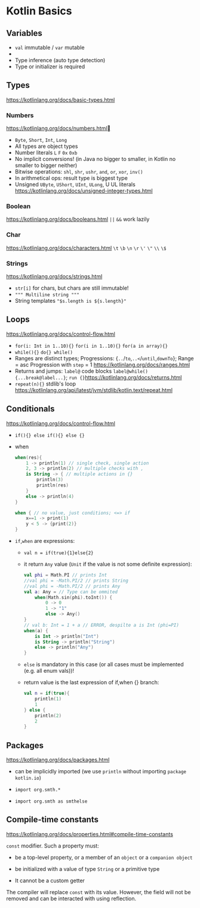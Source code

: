 # Kotlin Basics

## Variables

- `val` immutable / `var` mutable
- 
- Type inference (auto type detection)
- Type or initializer is required

## Types

https://kotlinlang.org/docs/basic-types.html

### Numbers

https://kotlinlang.org/docs/numbers.html

- `Byte`, `Short`, `Int`, `Long`
- All types are object types
- Number literals `L` `F` `0x` `0xb`
- No implicit conversions! (in Java no bigger to smaller, in Kotlin no smaller to bigger neither)
- Bitwise operations: `shl`, `shr`, `ushr`, `and`, `or`, `xor`, `inv()`
- In arithmetical ops: result type is biggest type
- Unsigned `UByte`, `UShort`, `UInt`, `ULong`, U UL literals https://kotlinlang.org/docs/unsigned-integer-types.html

### Boolean

https://kotlinlang.org/docs/booleans.html
`||` `&&` work lazily

### Char

https://kotlinlang.org/docs/characters.html
`\t` `\b` `\n` `\r` `\'` `\"` `\\` `\$`

### Strings

https://kotlinlang.org/docs/strings.html

- `str[i]` for chars, but chars are still immutable!
- ﻿`""" Multiline string """`
- String templates﻿ `"$s.length is ${s.length}"`

## Loops

https://kotlinlang.org/docs/control-flow.html

- `for(i: Int in 1..10){}` `for(i in 1..10){}` `for(a in array){}` 
- `while(){}` `do{} while()`
- Ranges are distinct types; Progressions: {`..`/`to`,`..<`/`until`,`downTo`}; Range = asc Progression with `step` = 1 https://kotlinlang.org/docs/ranges.html
- Returns and jumps: `label@` code blocks `label@while(){...break@label...}`﻿; `run {}`https://kotlinlang.org/docs/returns.html
- `repeat(n){}` stdlib's loop https://kotlinlang.org/api/latest/jvm/stdlib/kotlin.text/repeat.html

## Conditionals

https://kotlinlang.org/docs/control-flow.html

- `if(){} else if(){} else {}`

- when
  
  ```kotlin
  when(res){
      1 -> println(1) // single check, single action
      2, 3 -> println(2) // multiple checks with ,
      is String -> { // multiple actions in {}
          println(3)
          println(res)
      }
      else -> println(4)
  }
  ```
  
  ```kotlin
  when { // no value, just conditions; <=> if
      x==1 -> print(1)
      y < 5 -> {print(2)}
  }
  ```

- `if`,`when` are expressions:
  
  - `val n = if(true){1}else{2}`
  
  - it return `Any` value (`Unit` if the value is not some definite expression):
    
    ```kotlin
    val phi = Math.PI // prints Int
    //val phi = -Math.PI/2 // prints String
    //val phi = -Math.PI/2 // prints Any
    val a: Any = // Type can be ommited
        when(Math.sin(phi).toInt()) {
            0 -> 0
            1 -> "1"
            else -> Any()
    }
    // val b: Int = 1 + a // ERROR, despilte a is Int (phi=PI) 
    when(a) {
        is Int -> println("Int")
        is String -> println("String")
        else -> println("Any")
    }
    ```
  
  - `else` is mandatory in this case (or all cases must be implemented (e.g. all enum vals))!
  
  - return value is the last expression of if,when {} branch:
    
    ```kotlin
    val n = if(true){
        println(1)
        1
    } else {
        println(2)
        2
    }
    ```

## Packages

  https://kotlinlang.org/docs/packages.html

- can be implicidly imported (we use `println` without importing `package kotlin.io`)

- `import org.smth.*`

- `import org.smth as smthelse`

## Compile-time constants

https://kotlinlang.org/docs/properties.html#compile-time-constants

`const` modifier. Such a property must:

- be a top-level property, or a member of an `object` or a `companion object`

- be initialized with a value of type `String` or a primitive type

- It cannot be a custom getter

The compiler will replace `const` with its value. However, the field will not be removed and can be interacted with using reflection.
